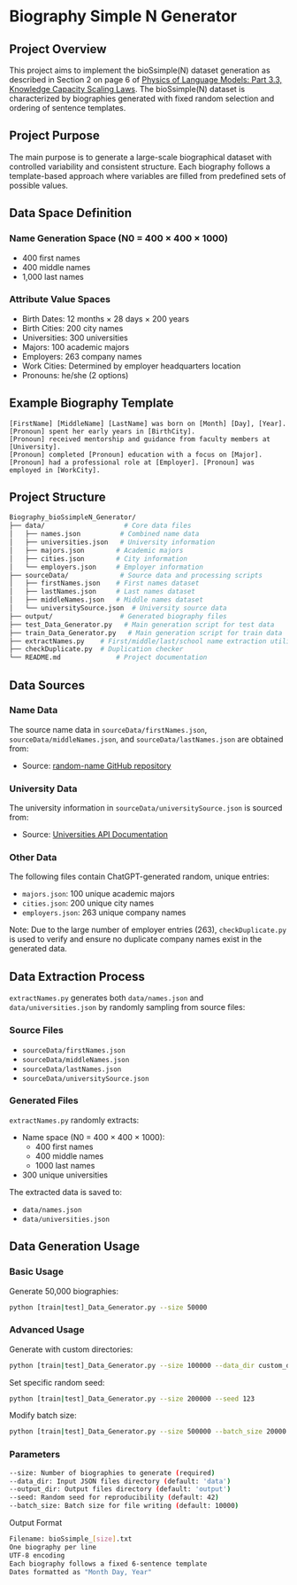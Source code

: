 # Biography Simple N Generator

## Project Overview
This project aims to implement the bioSsimple(N) dataset generation as described in Section 2 on page 6 of [Physics of Language Models: Part 3.3,
Knowledge Capacity Scaling Laws](https://arxiv.org/pdf/2404.05405). The bioSsimple(N) dataset is characterized by biographies generated with fixed random selection and ordering of sentence templates.

## Project Purpose
The main purpose is to generate a large-scale biographical dataset with controlled variability and consistent structure. Each biography follows a template-based approach where variables are filled from predefined sets of possible values.

## Data Space Definition

### Name Generation Space (N0 = 400 × 400 × 1000)
- 400 first names
- 400 middle names
- 1,000 last names

### Attribute Value Spaces
- Birth Dates: 12 months × 28 days × 200 years
- Birth Cities: 200 city names
- Universities: 300 universities
- Majors: 100 academic majors
- Employers: 263 company names
- Work Cities: Determined by employer headquarters location
- Pronouns: he/she (2 options)

## Example Biography Template
```text
[FirstName] [MiddleName] [LastName] was born on [Month] [Day], [Year].
[Pronoun] spent her early years in [BirthCity].
[Pronoun] received mentorship and guidance from faculty members at [University].
[Pronoun] completed [Pronoun] education with a focus on [Major].
[Pronoun] had a professional role at [Employer]. [Pronoun] was employed in [WorkCity].
```

## Project Structure

```bash
Biography_bioSsimpleN_Generator/
├── data/                    # Core data files
│   ├── names.json          # Combined name data
│   ├── universities.json   # University information
│   ├── majors.json        # Academic majors
│   ├── cities.json        # City information
│   └── employers.json     # Employer information
├── sourceData/             # Source data and processing scripts
│   ├── firstNames.json    # First names dataset
│   ├── lastNames.json     # Last names dataset
│   ├── middleNames.json   # Middle names dataset
│   └── universitySource.json  # University source data
├── output/                 # Generated biography files
├── test_Data_Generator.py   # Main generation script for test data
├── train_Data_Generator.py   # Main generation script for train data
├── extractNames.py    # First/middle/last/school name extraction utility
├── checkDuplicate.py  # Duplication checker
└── README.md              # Project documentation
```

## Data Sources

### Name Data
The source name data in `sourceData/firstNames.json`, `sourceData/middleNames.json`, and `sourceData/lastNames.json` are obtained from:
- Source: [random-name GitHub repository](https://github.com/dominictarr/random-name/tree/master)

### University Data
The university information in `sourceData/universitySource.json` is sourced from:
- Source: [Universities API Documentation](https://documenter.getpostman.com/view/35240/SVmyRxAn)

### Other Data
The following files contain ChatGPT-generated random, unique entries:
- `majors.json`: 100 unique academic majors
- `cities.json`: 200 unique city names
- `employers.json`: 263 unique company names

Note: Due to the large number of employer entries (263), `checkDuplicate.py` is used to verify and ensure no duplicate company names exist in the generated data.

## Data Extraction Process

`extractNames.py` generates both `data/names.json` and `data/universities.json` by randomly sampling from source files:

### Source Files
- `sourceData/firstNames.json`
- `sourceData/middleNames.json`  
- `sourceData/lastNames.json`
- `sourceData/universitySource.json`

### Generated Files
`extractNames.py` randomly extracts:
- Name space (N0 = 400 × 400 × 1000):
  - 400 first names
  - 400 middle names 
  - 1000 last names
- 300 unique universities

The extracted data is saved to:
- `data/names.json`
- `data/universities.json`

## Data Generation Usage

### Basic Usage

Generate 50,000 biographies:

```bash
python [train|test]_Data_Generator.py --size 50000
```

### Advanced Usage
Generate with custom directories:
```bash
python [train|test]_Data_Generator.py --size 100000 --data_dir custom_data --output_dir custom_output
```

Set specific random seed:
```bash
python [train|test]_Data_Generator.py --size 200000 --seed 123
```

Modify batch size:
```bash
python [train|test]_Data_Generator.py --size 500000 --batch_size 20000
```

### Parameters
```bash
--size: Number of biographies to generate (required)
--data_dir: Input JSON files directory (default: 'data')
--output_dir: Output files directory (default: 'output')
--seed: Random seed for reproducibility (default: 42)
--batch_size: Batch size for file writing (default: 10000)
```

Output Format
```bash
Filename: bioSsimple_[size].txt
One biography per line
UTF-8 encoding
Each biography follows a fixed 6-sentence template
Dates formatted as "Month Day, Year"
```